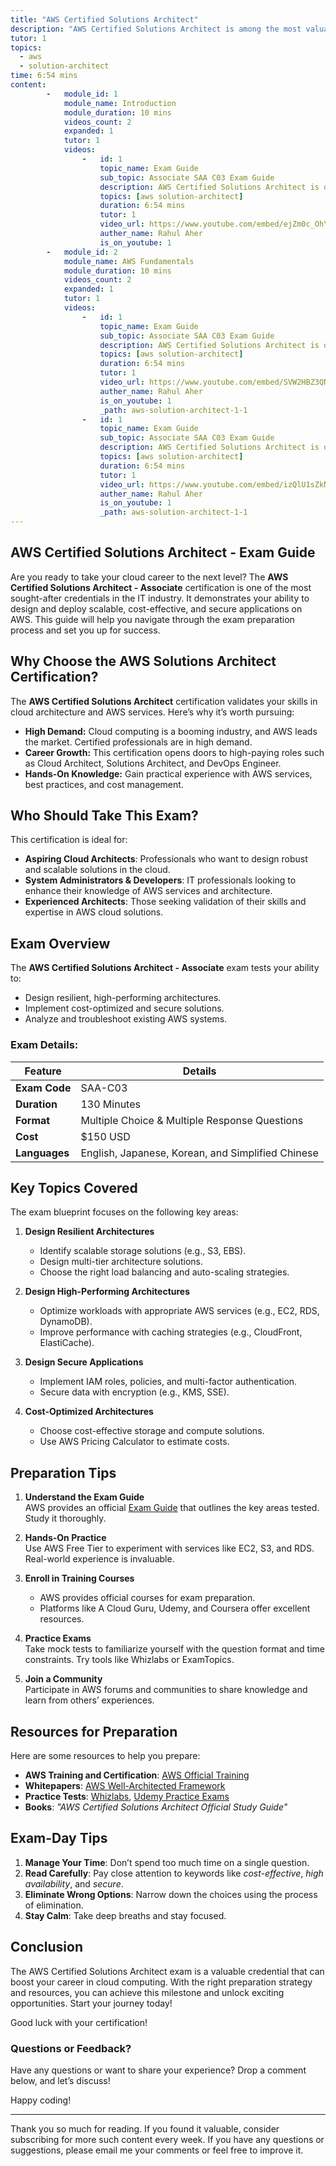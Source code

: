 ```yaml
---
title: "AWS Certified Solutions Architect"
description: "AWS Certified Solutions Architect is among the most valuable and sought-after cloud computing certifications in the world. We designed this cloud architect certification training for anyone seeking to learn the major components of Amazon Web Services (AWS). By the end of the course, you'll be prepared to pass the associate-level AWS Certified Solutions Architect certification exam."
tutor: 1
topics:
  - aws
  - solution-architect
time: 6:54 mins
content:
        -   module_id: 1
            module_name: Introduction
            module_duration: 10 mins
            videos_count: 2
            expanded: 1
            tutor: 1
            videos: 
                -   id: 1
                    topic_name: Exam Guide
                    sub_topic: Associate SAA C03 Exam Guide
                    description: AWS Certified Solutions Architect is one of the most popular cloud computing certifications. In this full course taught by an expert trainer you will learn the major parts of Amazon Web Services and prepare for the associate-level AWS Certified Solutions Architect exam. By the end of this course you will be ready to take the AWS Certified Solutions Architect Associate exam - and pass!
                    topics: [aws solution-architect]
                    duration: 6:54 mins
                    tutor: 1
                    video_url: https://www.youtube.com/embed/ejZm0c_OhYM?si=_EDroaJF7rPD1dvL
                    auther_name: Rahul Aher
                    is_on_youtube: 1
        -   module_id: 2
            module_name: AWS Fundamentals
            module_duration: 10 mins
            videos_count: 2
            expanded: 1
            tutor: 1
            videos: 
                -   id: 1
                    topic_name: Exam Guide
                    sub_topic: Associate SAA C03 Exam Guide
                    description: AWS Certified Solutions Architect is one of the most popular cloud computing certifications. In this full course taught by an expert trainer you will learn the major parts of Amazon Web Services and prepare for the associate-level AWS Certified Solutions Architect exam. By the end of this course you will be ready to take the AWS Certified Solutions Architect Associate exam - and pass!
                    topics: [aws solution-architect]
                    duration: 6:54 mins
                    tutor: 1
                    video_url: https://www.youtube.com/embed/SVW2HBZ3QNA?si=TsD1JykWf5LYzBil
                    auther_name: Rahul Aher
                    is_on_youtube: 1
                    _path: aws-solution-architect-1-1
                -   id: 1
                    topic_name: Exam Guide
                    sub_topic: Associate SAA C03 Exam Guide
                    description: AWS Certified Solutions Architect is one of the most popular cloud computing certifications. In this full course taught by an expert trainer you will learn the major parts of Amazon Web Services and prepare for the associate-level AWS Certified Solutions Architect exam. By the end of this course you will be ready to take the AWS Certified Solutions Architect Associate exam - and pass!
                    topics: [aws solution-architect]
                    duration: 6:54 mins
                    tutor: 1
                    video_url: https://www.youtube.com/embed/izQlU1sZkNg?si=q_GceoOp1N6nWdNZ
                    auther_name: Rahul Aher
                    is_on_youtube: 1
                    _path: aws-solution-architect-1-1
---
```


## AWS Certified Solutions Architect - Exam Guide

Are you ready to take your cloud career to the next level? The **AWS Certified Solutions Architect - Associate** certification is one of the most sought-after credentials in the IT industry. It demonstrates your ability to design and deploy scalable, cost-effective, and secure applications on AWS. This guide will help you navigate through the exam preparation process and set you up for success.


## Why Choose the AWS Solutions Architect Certification?

The **AWS Certified Solutions Architect** certification validates your skills in cloud architecture and AWS services. Here’s why it’s worth pursuing:

- **High Demand:** Cloud computing is a booming industry, and AWS leads the market. Certified professionals are in high demand.
- **Career Growth:** This certification opens doors to high-paying roles such as Cloud Architect, Solutions Architect, and DevOps Engineer.
- **Hands-On Knowledge:** Gain practical experience with AWS services, best practices, and cost management.


## Who Should Take This Exam?

This certification is ideal for:

- **Aspiring Cloud Architects**: Professionals who want to design robust and scalable solutions in the cloud.
- **System Administrators & Developers**: IT professionals looking to enhance their knowledge of AWS services and architecture.
- **Experienced Architects**: Those seeking validation of their skills and expertise in AWS cloud solutions.


## Exam Overview

The **AWS Certified Solutions Architect - Associate** exam tests your ability to:

- Design resilient, high-performing architectures.
- Implement cost-optimized and secure solutions.
- Analyze and troubleshoot existing AWS systems.

### Exam Details:
| **Feature**        | **Details**                                   |
|---------------------|-----------------------------------------------|
| **Exam Code**       | SAA-C03                                      |
| **Duration**        | 130 Minutes                                  |
| **Format**          | Multiple Choice & Multiple Response Questions |
| **Cost**            | $150 USD                                     |
| **Languages**       | English, Japanese, Korean, and Simplified Chinese |


## Key Topics Covered

The exam blueprint focuses on the following key areas:

1. **Design Resilient Architectures**  
   - Identify scalable storage solutions (e.g., S3, EBS).  
   - Design multi-tier architecture solutions.  
   - Choose the right load balancing and auto-scaling strategies.

2. **Design High-Performing Architectures**  
   - Optimize workloads with appropriate AWS services (e.g., EC2, RDS, DynamoDB).  
   - Improve performance with caching strategies (e.g., CloudFront, ElastiCache).

3. **Design Secure Applications**  
   - Implement IAM roles, policies, and multi-factor authentication.  
   - Secure data with encryption (e.g., KMS, SSE).  

4. **Cost-Optimized Architectures**  
   - Choose cost-effective storage and compute solutions.  
   - Use AWS Pricing Calculator to estimate costs.  


## Preparation Tips

1. **Understand the Exam Guide**  
   AWS provides an official [Exam Guide](https://aws.amazon.com/certification/certified-solutions-architect-associate/) that outlines the key areas tested. Study it thoroughly.

2. **Hands-On Practice**  
   Use AWS Free Tier to experiment with services like EC2, S3, and RDS. Real-world experience is invaluable.

3. **Enroll in Training Courses**  
   - AWS provides official courses for exam preparation.
   - Platforms like A Cloud Guru, Udemy, and Coursera offer excellent resources.

4. **Practice Exams**  
   Take mock tests to familiarize yourself with the question format and time constraints. Try tools like Whizlabs or ExamTopics.

5. **Join a Community**  
   Participate in AWS forums and communities to share knowledge and learn from others’ experiences.


## Resources for Preparation

Here are some resources to help you prepare:

- **AWS Training and Certification**: [AWS Official Training](https://aws.amazon.com/training/)
- **Whitepapers**: [AWS Well-Architected Framework](https://aws.amazon.com/architecture/well-architected/)
- **Practice Tests**: [Whizlabs](https://www.whizlabs.com/), [Udemy Practice Exams](https://www.udemy.com/)
- **Books**: *"AWS Certified Solutions Architect Official Study Guide"*


## Exam-Day Tips

1. **Manage Your Time**: Don’t spend too much time on a single question.
2. **Read Carefully**: Pay close attention to keywords like *cost-effective*, *high availability*, and *secure*.
3. **Eliminate Wrong Options**: Narrow down the choices using the process of elimination.
4. **Stay Calm**: Take deep breaths and stay focused.


## Conclusion

The AWS Certified Solutions Architect exam is a valuable credential that can boost your career in cloud computing. With the right preparation strategy and resources, you can achieve this milestone and unlock exciting opportunities. Start your journey today!

Good luck with your certification!


### Questions or Feedback?

Have any questions or want to share your experience? Drop a comment below, and let’s discuss!

Happy coding!








---

Thank you so much for reading. If you found it valuable, consider subscribing for more such content every week. If you have any questions or suggestions, please email me your comments or feel free to improve it.